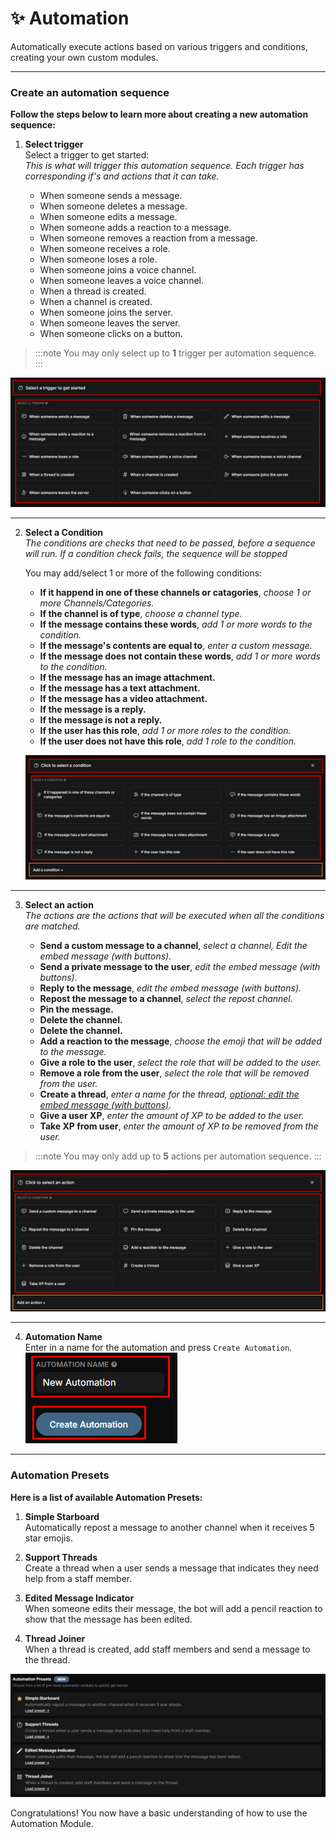 # ✨ Automation

Automatically execute actions based on various triggers and conditions, creating your own custom modules.

-----------

### Create an automation sequence

**Follow the steps below to learn more about creating a new automation sequence:**

1. **Select trigger**  
   Select a trigger to get started:<br/>
   _This is what will trigger this automation sequence. Each trigger has corresponding if's and actions that it can take._

      - When someone sends a message.
      - When someone deletes a message.
      - When someone edits a message.
      - When someone adds a reaction to a message.
      - When someone removes a reaction from a message.
      - When someone receives a role.
      - When someone loses a role.
      - When someone joins a voice channel.
      - When someone leaves a voice channel.
      - When a thread is created.
      - When a channel is created.
      - When someone joins the server.
      - When someone leaves the server.
      - When someone clicks on a button.

> :::note
> You may only select up to **1** trigger per automation sequence.
> :::

![trigger list](./img/Automations-TriggerList.png)

------------------

2. **Select a Condition**  
   _The conditions are checks that need to be passed, before a sequence will run. If a condition check fails, the sequence will be stopped_
   
   You may add/select 1 or more of the following conditions:

   - **If it happend in one of these channels or catagories**, _choose 1 or more Channels/Categories._
   - **If the channel is of type**, _choose a channel type._
   - **If the message contains these words**, _add 1 or more words to the condition._
   - **If the message's contents are equal to**, _enter a custom message._
   - **If the message does not contain these words**, _add 1 or more words to the condition._
   - **If the message has an image attachment.**
   - **If the message has a text attachment.**
   - **If the message has a video attachment.**
   - **If the message is a reply.**
   - **If the message is not a reply.**
   - **If the user has this role**, _add 1 or more roles to the condition._
   - **If the user does not have this role**, _add 1 role to the condition._

   ![condition list](./img/Automations-ConditionsList.png)
   
---------

3. **Select an action**  
   _The actions are the actions that will be executed when all the conditions are matched._
   
   - **Send a custom message to a channel**, _select a channel, Edit the embed message (with buttons)._
   - **Send a private message to the user**, _edit the embed message (with buttons)._
   - **Reply to the message**, _edit the embed message (with buttons)._
   - **Repost the message to a channel**, _select the repost channel._
   - **Pin the message.**
   - **Delete the channel.**
   - **Delete the channel.**
   - **Add a reaction to the message**, _choose the emoji that will be added to the message._
   - **Give a role to the user**, _select the role that will be added to the user._
   - **Remove a role from the user**, _select the role that will be removed from the user._
   - **Create a thread**, _enter a name for the thread, <u>optional: edit the embed message (with buttons)</u>._
   - **Give a user XP**, _enter the amount of XP to be added to the user._
   - **Take XP from user**, _enter the amount of XP to be removed from the user._

> :::note
> You may only add up to **5** actions per automation sequence.
> :::

   ![Edited Message Indicator](./img/Automations-ActionList.png)

----------

4. **Automation Name**  
   Enter in a name for the automation and press `Create Automation`.  
   ![create](./img/Automations-CreateAutomation.png)

--------------

### Automation Presets

**Here is a list of available Automation Presets:**

1. **Simple Starboard**  
   Automatically repost a message to another channel when it receives 5 star emojis.  

2. **Support Threads**  
   Create a thread when a user sends a message that indicates they need help from a staff member.  

3. **Edited Message Indicator**  
   When someone edits their message, the bot will add a pencil reaction to show that the message has been edited.  

4. **Thread Joiner**  
   When a thread is created, add staff members and send a message to the thread.  

![presets](./img/Automations-Presets.png)

Congratulations! You now have a basic understanding of how to use the Automation Module.